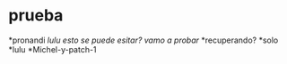 # prueba
*pronandi
*lulu esto se puede esitar?*
*vamo a probar*
*recuperando?
*solo
*lulu
*Michel-y-patch-1
